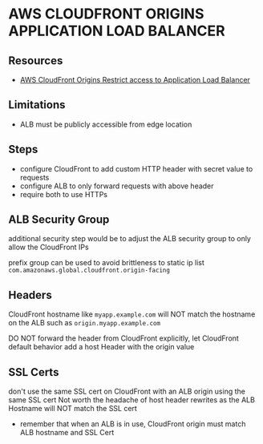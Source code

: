 # AWS CLOUDFRONT ORIGINS APPLICATION LOAD BALANCER

## Resources

- [AWS CloudFront Origins Restrict access to Application Load Balancer](https://docs.aws.amazon.com/AmazonCloudFront/latest/DeveloperGuide/restrict-access-to-load-balancer.html)

## Limitations

- ALB must be publicly accessible from edge location

## Steps

- configure CloudFront to add custom HTTP header with secret value to requests
- configure ALB to only forward requests with above header
- require both to use HTTPs

## ALB Security Group

additional security step would be to adjust the ALB security group to only
allow the CloudFront IPs

prefix group can be used to avoid brittleness to static ip list
`com.amazonaws.global.cloudfront.origin-facing`

## Headers

CloudFront hostname like `myapp.example.com` will NOT match the hostname on the
ALB such as `origin.myapp.example.com`

DO NOT forward the header from CloudFront explicitly, let CloudFront
default behavior add a host Header with the origin value

## SSL Certs

don't use the same SSL cert on CloudFront with an ALB origin using the same SSL cert
Not worth the headache of host header rewrites as the ALB Hostname will NOT match
the SSL cert

- remember that when an ALB is in use, CloudFront origin must match ALB
  hostname and SSL Cert
